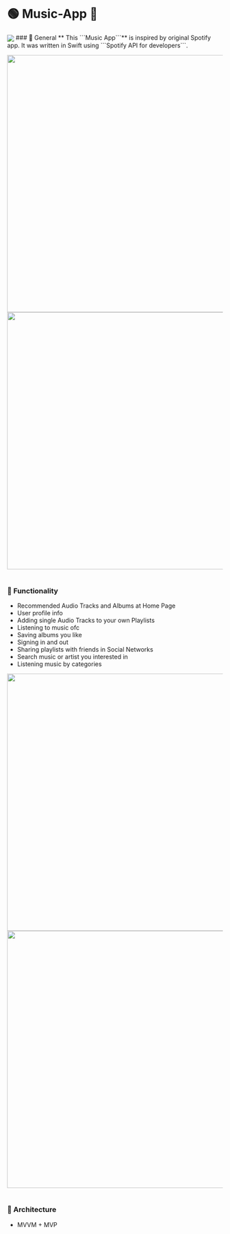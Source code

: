 # 🟢 Music-App 🎵
<img src="https://imgur.com/v6aFO9t.png" align="center">
### 🔷 General
** This ```Music App```** is inspired by original Spotify app. It was written in Swift using ```Spotify API for developers```. 


<p align="center">
  <img src="art/home.gif" height="600">
  <img src="art/player.gif" height="600">
&nbsp; &nbsp; &nbsp; &nbsp;
</p>

### 🔷 Functionality
- Recommended Audio Tracks and Albums at Home Page
- User profile info
- Adding single Audio Tracks to your own Playlists
- Listening to music ofc
- Saving albums you like
- Signing in and out
- Sharing playlists with friends in Social Networks
- Search music or artist you interested in
- Listening music by categories

<p align="center">
  <img src="https://imgur.com/uKZvlX8.png" height="600">
  <img src="art/search.gif" height="600">
&nbsp; &nbsp; &nbsp; &nbsp;
</p>


### 🔷 Architecture
- MVVM + MVP
